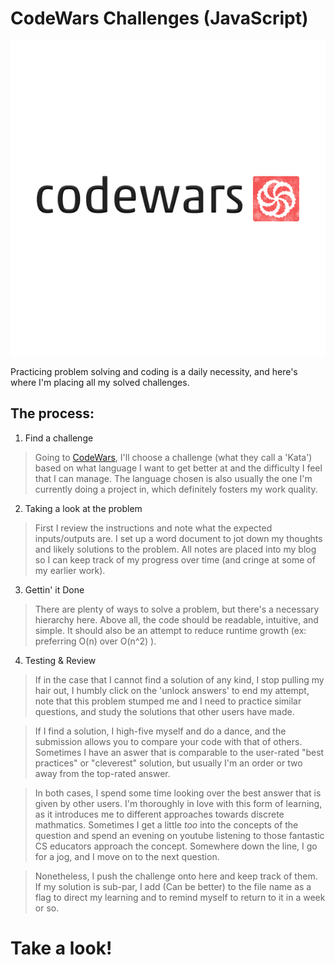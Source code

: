 # CodeWars Challenges (JavaScript)

![GitHub Logo](/images/codewars.jpg)

Practicing problem solving and coding is a daily necessity, and here's where I'm placing all my solved challenges.

## The process:

1. Find a challenge

> Going to [CodeWars](www.codewars.com), I'll choose a challenge (what they call a 'Kata') based on what language I want to get better at and the difficulty I feel that I can manage. The language chosen is also usually the one I'm currently doing a project in, which definitely fosters my work quality.

2. Taking a look at the problem

> First I review the instructions and note what the expected inputs/outputs are. I set up a word document to jot down my thoughts and likely solutions to the problem. All notes are placed into my blog so I can keep track of my progress over time (and cringe at some of my earlier work).

3. Gettin' it Done

> There are plenty of ways to solve a problem, but there's a necessary hierarchy here. Above all, the code should be readable, intuitive, and simple. It should also be an attempt to reduce runtime growth (ex: preferring O(n) over O(n^2) ).

4. Testing & Review

> If in the case that I cannot find a solution of any kind, I stop pulling my hair out, I humbly click on the 'unlock answers' to end my attempt, note that this problem stumped me and I need to practice similar questions, and study the solutions that other users have made.

> If I find a solution, I high-five myself and do a dance, and the submission allows you to compare your code with that of others. Sometimes I have an aswer that is comparable to the user-rated "best practices" or "cleverest" solution, but usually I'm an order or two away from the top-rated answer.

> In both cases, I spend some time looking over the best answer that is given by other users. I'm thoroughly in love with this form of learning, as it introduces me to different approaches towards discrete mathmatics. Sometimes I get a little _too_ into the concepts of the question and spend an evening on youtube listening to those fantastic CS educators approach the concept. Somewhere down the line, I go for a jog, and I move on to the next question.

> Nonetheless, I push the challenge onto here and keep track of them. If my solution is sub-par, I add (Can be better) to the file name as a flag to direct my learning and to remind myself to return to it in a week or so.

# Take a look!
